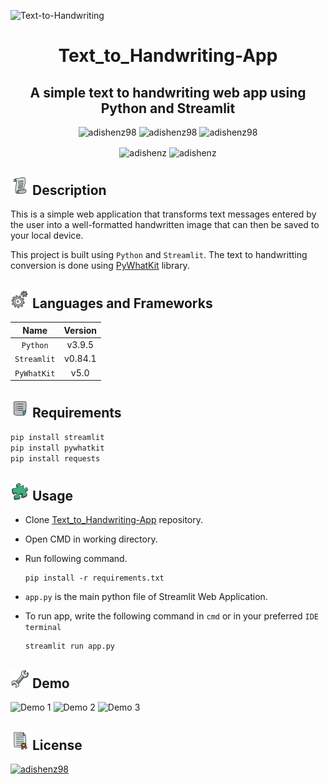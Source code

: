 ![Text-to-Handwriting](https://user-images.githubusercontent.com/49498445/126910382-dec5e846-db03-4903-9a3b-27015f599b6b.gif)

<h1 align="center">Text_to_Handwriting-App</h1>
<h2 align="center"> A simple text to handwriting web app using Python and Streamlit</h2>



<p align="center"> 
<img src=https://img.shields.io/static/v1?label=%F0%9F%8C%9F&message=If%20Useful&style=style=flat&color=BC4E99" alt="adishenz98" /> 
<img src="https://badges.frapsoft.com/os/v1/open-source.svg?v=103" alt="adishenz98" />
<img src="https://img.shields.io/badge/License-MIT-yellow.svg" alt="adishenz98"/>
</p>


<p align="center">
<img align="center" src="https://forthebadge.com/images/badges/made-with-python.svg" alt="adishenz" />
<img align="center" src="https://forthebadge.com/images/badges/powered-by-coffee.svg" alt="adishenz" />
</p>

## ![image](images/Description.png) Description

This is a simple web application that transforms text messages entered by the user into a well-formatted handwritten image that can then be saved to your local device.

This project is built using `Python` and `Streamlit`. The text to handwritting conversion is done using [PyWhatKit](https://pywhatkit.herokuapp.com/) library.


## ![image](images/Languages_frameworks.png) Languages and Frameworks

| Name             | Version       |
| :---------------:|:-------------:| 
| `Python`         | v3.9.5        | 
| `Streamlit`      | v0.84.1       |   
| `PyWhatKit`      | v5.0          |    


## ![image](images/requirements.png) Requirements

```python
pip install streamlit 
pip install pywhatkit
pip install requests
```

## ![image](images/usage.png) Usage

- Clone [Text_to_Handwriting-App](https://github.com/AdiShenz98/Text_to_Handwriting-App) repository.
- Open CMD in working directory.
- Run following command.

  ```
  pip install -r requirements.txt
  ```
- `app.py` is the main python file of Streamlit Web Application.
- To run app, write the following command in `cmd` or in your preferred `IDE terminal`
  ```
  streamlit run app.py
  ```

## ![image](images/Demo.png) Demo
![Demo 1](https://user-images.githubusercontent.com/49498445/126910431-da3f6427-ba1c-4a9f-ac64-5e12c89d5925.gif)
![Demo 2](https://user-images.githubusercontent.com/49498445/126910413-88206f0a-d952-4bdc-9212-06d035501687.gif)
![Demo 3](https://user-images.githubusercontent.com/49498445/126910420-7577b5a5-8c14-4c41-be8f-852b594016a1.gif)


## ![image](images/License.png) License

<a href="https://opensource.org/licenses/MIT" rel="some text"><img src="https://img.shields.io/badge/License-MIT-yellow" alt="adishenz98" /></a>

